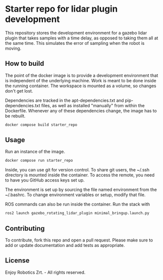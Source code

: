 # Starter repo for lidar plugin development

This repository stores the development environment for a gazebo lidar plugin
that takes samples with a time delay, as opposed to taking them all
at the same time. This simulates the error of sampling when the robot
is moving.


## How to build

The point of the docker image is to provide a development environment that is
independent of the underlying machine. Work is meant to be done inside
the running container. The workspace is mounted as a volume, so changes
don't get lost.

Dependencies are tracked in the apt-dependencies.txt and pip-dependencies.txt files,
as well as installed "manually" from within the Dockerfile. Whenever any of these
dependencies change, the image has to be rebuilt.

```bash
docker compose build starter_repo
```

## Usage

Run an instance of the image.
```bash
docker compose run starter_repo
```

Inside, you can use git for version control. To share git users, the ~/.ssh directory
is mounted inside the container. To access the remote, you need to have you GitHub
access keys set up.

The environment is set up by sourcing the file named environment from the ~/.bashrc.
To change environment variables or setup, modify that file.

ROS commands can also be run inside the container. Run the stack with
```bash
ros2 launch gazebo_rotating_lidar_plugin minimal_bringup.launch.py
```

## Contributing
To contribute, fork this repo and open a pull request.
Please make sure to add or update documentation and add tests as appropriate.


## License
Enjoy Robotics Zrt. - All rights reserved.
